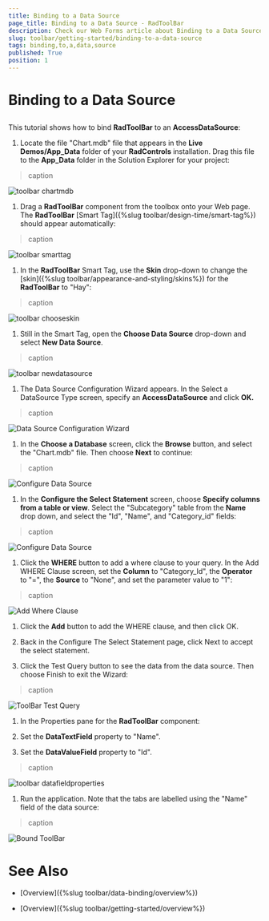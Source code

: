 ```yaml
---
title: Binding to a Data Source
page_title: Binding to a Data Source - RadToolBar
description: Check our Web Forms article about Binding to a Data Source.
slug: toolbar/getting-started/binding-to-a-data-source
tags: binding,to,a,data,source
published: True
position: 1
---
```


# Binding to a Data Source



## 

This tutorial shows how to bind **RadToolBar** to an **AccessDataSource**:

1. Locate the file "Chart.mdb" file that appears in the **Live Demos/App_Data** folder of your **RadControls** installation. Drag this file to the **App_Data** folder in the Solution Explorer for your project:
>caption 

![toolbar chartmdb](images/toolbar_chartmdb.png)

1. Drag a **RadToolBar** component from the toolbox onto your Web page. The **RadToolBar** [Smart Tag]({%slug toolbar/design-time/smart-tag%}) should appear automatically:
>caption 

![toolbar smarttag](images/toolbar_smarttag.png)

1. In the **RadToolBar** Smart Tag, use the **Skin** drop-down to change the [skin]({%slug toolbar/appearance-and-styling/skins%}) for the **RadToolBar** to "Hay":
>caption 

![toolbar chooseskin](images/toolbar_chooseskin.png)

1. Still in the Smart Tag, open the **Choose Data Source** drop-down and select **New Data Source**.
>caption 

![toolbar newdatasource](images/toolbar_newdatasource.png)

1. The Data Source Configuration Wizard appears. In the Select a DataSource Type screen, specify an **AccessDataSource** and click **OK.**
>caption 

![Data Source Configuration Wizard](images/toolbar_chooseadatasourcetype.png)

1. In the **Choose a Database** screen, click the **Browse** button, and select the "Chart.mdb" file. Then choose **Next** to continue:
>caption 

![Configure Data Source](images/toolbar_chooseadatabase.png)

1. In the **Configure the Select Statement** screen, choose **Specify columns from a table or view**. Select the "Subcategory" table from the **Name** drop down, and select the "Id", "Name", and "Category_id" fields:
>caption 

![Configure Data Source](images/toolbar_configureselect.png)

1. Click the **WHERE** button to add a where clause to your query. In the Add WHERE Clause screen, set the **Column** to "Category_Id", the **Operator** to "=", the **Source** to "None", and set the parameter value to "1":
>caption 

![Add Where Clause](images/toolbar_addwhereclause.png)

1. Click the **Add** button to add the WHERE clause, and then click OK.

1. Back in the Configure The Select Statement page, click Next to accept the select statement.

1. Click the Test Query button to see the data from the data source. Then choose Finish to exit the Wizard:
>caption 

![ToolBar Test Query](images/toolbar_testquery.png)

1. In the Properties pane for the **RadToolBar** component:

1. Set the **DataTextField** property to "Name".

1. Set the **DataValueField** property to "Id".
>caption 

![toolbar datafieldproperties](images/toolbar_datafieldproperties.png)

1. Run the application. Note that the tabs are labelled using the "Name" field of the data source:
>caption 

![Bound ToolBar](images/toolbar_boundtoolbar.png)

# See Also

 * [Overview]({%slug toolbar/data-binding/overview%})

 * [Overview]({%slug toolbar/getting-started/overview%})
